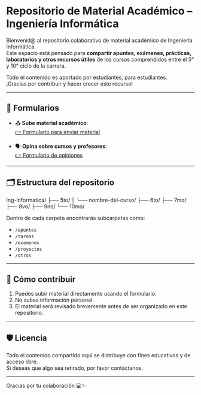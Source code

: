 # Repositorio de Material Académico – Ingeniería Informática

Bienvenid@ al repositorio colaborativo de material académico de Ingeniería Informática.  
Este espacio está pensado para **compartir apuntes, exámenes, prácticas, laboratorios y otros recursos útiles** de los cursos comprendidos entre el 5° y 10° ciclo de la carrera.

Todo el contenido es aportado por estudiantes, para estudiantes.  
¡Gracias por contribuir y hacer crecer este recurso!

---

## 🔗 Formularios

- 📤 **Sube material académico**:  
  [👉 Formulario para enviar material]([https://docs.google.com/forms/d/FORMULARIO_SUBIDA](https://forms.gle/wdWbTZs6XrR2zmDz6))

- 🗣️ **Opina sobre cursos y profesores**:  
  [👉 Formulario de opiniones](https://forms.gle/gaWnw48gSrTHaGGDA)

---

## 🗂️ Estructura del repositorio
Ing-Informatica/
├── 5to/
│   └── nombre-del-curso/
├── 6to/
├── 7mo/
├── 8vo/
├── 9no/
└── 10mo/

Dentro de cada carpeta encontrarás subcarpetas como:
- `/apuntes`
- `/tareas`
- `/examenes`
- `/proyectos`
- `/otros`

---

## 🙌 Cómo contribuir

1. Puedes subir material directamente usando el formulario.
2. No subas información personal.
3. El material será revisado brevemente antes de ser organizado en este repositorio.

---

## 🛡️ Licencia

Todo el contenido compartido aquí se distribuye con fines educativos y de acceso libre.  
Si deseas que algo sea retirado, por favor contáctanos.

---

Gracias por tu colaboración 💻✨

